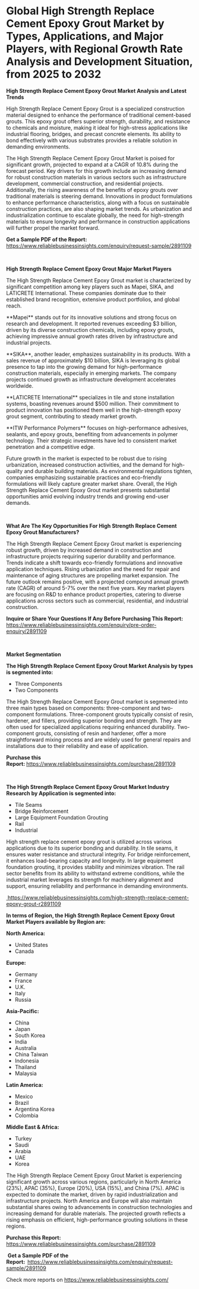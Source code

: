 <p><h1>Global High Strength Replace Cement Epoxy Grout Market by Types, Applications, and Major Players, with Regional Growth Rate Analysis and Development Situation, from 2025 to 2032</h1></p><p><strong>High Strength Replace Cement Epoxy Grout Market Analysis and Latest Trends</strong></p>
<p><p>High Strength Replace Cement Epoxy Grout is a specialized construction material designed to enhance the performance of traditional cement-based grouts. This epoxy grout offers superior strength, durability, and resistance to chemicals and moisture, making it ideal for high-stress applications like industrial flooring, bridges, and precast concrete elements. Its ability to bond effectively with various substrates provides a reliable solution in demanding environments.</p><p>The High Strength Replace Cement Epoxy Grout Market is poised for significant growth, projected to expand at a CAGR of 10.8% during the forecast period. Key drivers for this growth include an increasing demand for robust construction materials in various sectors such as infrastructure development, commercial construction, and residential projects. Additionally, the rising awareness of the benefits of epoxy grouts over traditional materials is steering demand. Innovations in product formulations to enhance performance characteristics, along with a focus on sustainable construction practices, are also shaping market trends. As urbanization and industrialization continue to escalate globally, the need for high-strength materials to ensure longevity and performance in construction applications will further propel the market forward.</p></p>
<p><strong>Get a Sample PDF of the Report:&nbsp;</strong> <a href="https://www.reliablebusinessinsights.com/enquiry/request-sample/2891109?utm_campaign=3148&utm_medium=2&utm_source=Github&utm_content=ia&utm_term=14032025&utm_id=high-strength-replace-cement-epoxy-grout">https://www.reliablebusinessinsights.com/enquiry/request-sample/2891109</a></p>
<p>&nbsp;</p>
<p><strong>High Strength Replace Cement Epoxy Grout Major Market Players</strong></p>
<p><p>The High Strength Replace Cement Epoxy Grout market is characterized by significant competition among key players such as Mapei, SIKA, and LATICRETE International. These companies dominate due to their established brand recognition, extensive product portfolios, and global reach. </p><p>**Mapei** stands out for its innovative solutions and strong focus on research and development. It reported revenues exceeding $3 billion, driven by its diverse construction chemicals, including epoxy grouts, achieving impressive annual growth rates driven by infrastructure and industrial projects.</p><p>**SIKA**, another leader, emphasizes sustainability in its products. With a sales revenue of approximately $10 billion, SIKA is leveraging its global presence to tap into the growing demand for high-performance construction materials, especially in emerging markets. The company projects continued growth as infrastructure development accelerates worldwide.</p><p>**LATICRETE International** specializes in tile and stone installation systems, boasting revenues around $500 million. Their commitment to product innovation has positioned them well in the high-strength epoxy grout segment, contributing to steady market growth. </p><p>**ITW Performance Polymers** focuses on high-performance adhesives, sealants, and epoxy grouts, benefiting from advancements in polymer technology. Their strategic investments have led to consistent market penetration and a competitive edge.</p><p>Future growth in the market is expected to be robust due to rising urbanization, increased construction activities, and the demand for high-quality and durable building materials. As environmental regulations tighten, companies emphasizing sustainable practices and eco-friendly formulations will likely capture greater market share. Overall, the High Strength Replace Cement Epoxy Grout market presents substantial opportunities amid evolving industry trends and growing end-user demands.</p></p>
<p>&nbsp;</p>
<p><strong>What Are The Key Opportunities For High Strength Replace Cement Epoxy Grout Manufacturers?</strong></p>
<p><p>The High Strength Replace Cement Epoxy Grout market is experiencing robust growth, driven by increased demand in construction and infrastructure projects requiring superior durability and performance. Trends indicate a shift towards eco-friendly formulations and innovative application techniques. Rising urbanization and the need for repair and maintenance of aging structures are propelling market expansion. The future outlook remains positive, with a projected compound annual growth rate (CAGR) of around 5-7% over the next five years. Key market players are focusing on R&D to enhance product properties, catering to diverse applications across sectors such as commercial, residential, and industrial construction.</p></p>
<p><strong>Inquire or Share Your Questions If Any Before Purchasing This Report:</strong> <a href="https://www.reliablebusinessinsights.com/enquiry/pre-order-enquiry/2891109?utm_campaign=3148&utm_medium=2&utm_source=Github&utm_content=ia&utm_term=14032025&utm_id=high-strength-replace-cement-epoxy-grout">https://www.reliablebusinessinsights.com/enquiry/pre-order-enquiry/2891109</a></p>
<p>&nbsp;</p>
<p><strong>Market Segmentation</strong></p>
<p><strong>The High Strength Replace Cement Epoxy Grout Market Analysis by types is segmented into:</strong></p>
<p><ul><li>Three Components</li><li>Two Components</li></ul></p>
<p><p>The High Strength Replace Cement Epoxy Grout market is segmented into three main types based on components: three-component and two-component formulations. Three-component grouts typically consist of resin, hardener, and fillers, providing superior bonding and strength. They are often used for specialized applications requiring enhanced durability. Two-component grouts, consisting of resin and hardener, offer a more straightforward mixing process and are widely used for general repairs and installations due to their reliability and ease of application.</p></p>
<p><strong>Purchase this Report:&nbsp;</strong><a href="https://www.reliablebusinessinsights.com/purchase/2891109?utm_campaign=3148&utm_medium=2&utm_source=Github&utm_content=ia&utm_term=14032025&utm_id=high-strength-replace-cement-epoxy-grout">https://www.reliablebusinessinsights.com/purchase/2891109</a></p>
<p>&nbsp;</p>
<p><strong>The High Strength Replace Cement Epoxy Grout Market Industry Research by Application is segmented into:</strong></p>
<p><ul><li>Tile Seams</li><li>Bridge Reinforcement</li><li>Large Equipment Foundation Grouting</li><li>Rail</li><li>Industrial</li></ul></p>
<p><p>High strength replace cement epoxy grout is utilized across various applications due to its superior bonding and durability. In tile seams, it ensures water resistance and structural integrity. For bridge reinforcement, it enhances load-bearing capacity and longevity. In large equipment foundation grouting, it provides stability and minimizes vibration. The rail sector benefits from its ability to withstand extreme conditions, while the industrial market leverages its strength for machinery alignment and support, ensuring reliability and performance in demanding environments.</p></p>
<p><a href="https://www.reliablebusinessinsights.com/high-strength-replace-cement-epoxy-grout-r2891109?utm_campaign=3148&utm_medium=2&utm_source=Github&utm_content=ia&utm_term=14032025&utm_id=high-strength-replace-cement-epoxy-grout">&nbsp;https://www.reliablebusinessinsights.com/high-strength-replace-cement-epoxy-grout-r2891109</a></p>
<p><strong>In terms of Region, the High Strength Replace Cement Epoxy Grout Market Players available by Region are:</strong></p>
<p>
    <p> <strong> North America: </strong>
        <ul>
            <li>United States</li>
            <li>Canada</li>
        </ul>
        </p> 
    <p> <strong> Europe: </strong>
        <ul>
            <li>Germany</li>
            <li>France</li>
            <li>U.K.</li>
            <li>Italy</li>
            <li>Russia</li>
        </ul>
        </p> 
    <p> <strong> Asia-Pacific: </strong>
        <ul>
            <li>China</li>
            <li>Japan</li>
            <li>South Korea</li>
            <li>India</li>
            <li>Australia</li>
            <li>China Taiwan</li>
            <li>Indonesia</li>
            <li>Thailand</li>
            <li>Malaysia</li>
        </ul>
        </p> 
    <p> <strong> Latin America: </strong>
        <ul>
            <li>Mexico</li>
            <li>Brazil</li>
            <li>Argentina Korea</li>
            <li>Colombia</li>
        </ul>
        </p> 
    <p> <strong> Middle East & Africa: </strong>
        <ul>
            <li>Turkey</li>
            <li>Saudi</li>
            <li>Arabia</li>
            <li>UAE</li>
            <li>Korea</li>
        </ul>
    </p>
    </p>
<p><p>The High Strength Replace Cement Epoxy Grout Market is experiencing significant growth across various regions, particularly in North America (23%), APAC (35%), Europe (20%), USA (15%), and China (7%). APAC is expected to dominate the market, driven by rapid industrialization and infrastructure projects. North America and Europe will also maintain substantial shares owing to advancements in construction technologies and increasing demand for durable materials. The projected growth reflects a rising emphasis on efficient, high-performance grouting solutions in these regions.</p></p>
<p><strong>Purchase this Report: </strong><a href="https://www.reliablebusinessinsights.com/purchase/2891109?utm_campaign=3148&utm_medium=2&utm_source=Github&utm_content=ia&utm_term=14032025&utm_id=high-strength-replace-cement-epoxy-grout">https://www.reliablebusinessinsights.com/purchase/2891109</a></p>
<p>&nbsp;<strong>Get a Sample PDF of the Report:&nbsp;&nbsp;</strong><a href="https://www.reliablebusinessinsights.com/enquiry/request-sample/2891109?utm_campaign=3148&utm_medium=2&utm_source=Github&utm_content=ia&utm_term=14032025&utm_id=high-strength-replace-cement-epoxy-grout">https://www.reliablebusinessinsights.com/enquiry/request-sample/2891109</a></p>
<p><strong></strong></p>
<p>Check more reports on <a href="https://www.reliablebusinessinsights.com/?utm_campaign=3148&utm_medium=2&utm_source=Github&utm_content=ia&utm_term=14032025&utm_id=high-strength-replace-cement-epoxy-grout">https://www.reliablebusinessinsights.com/</a></p>